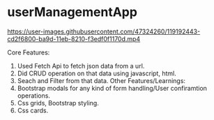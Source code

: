 # userManagementApp



https://user-images.githubusercontent.com/47324260/119192443-cd2f6800-ba9d-11eb-8210-f3edf0f1170d.mp4


Core Features: 
  1. Used Fetch Api to fetch json data from a url.
  2. Did CRUD operation on that data using javascript, html.
  3. Seach and Filter from that data.
Other Features/Learnings: 
  1. Bootstrap modals for any kind of form handling/User confiramtion operations.
  2. Css grids, Bootstrap styling.
  3. Css cards.
  
  
